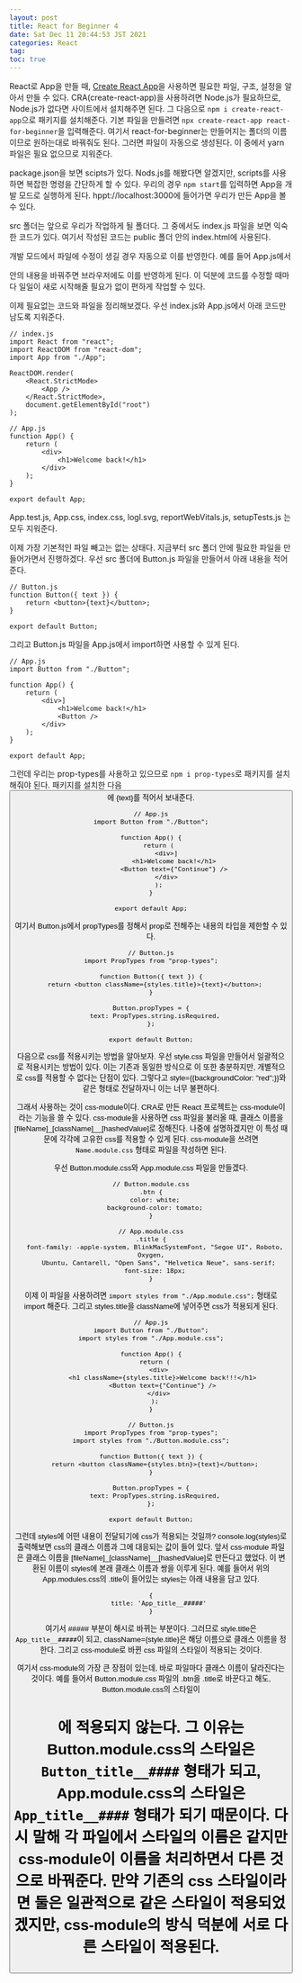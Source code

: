 ```yaml
---
layout: post
title: React for Beginner 4
date: Sat Dec 11 20:44:53 JST 2021
categories: React
tag:
toc: true
---
```


React로 App을 만들 때, [Create React App](https://create-react-app.dev/)을 사용하면 필요한 파일, 구조, 설정을 알아서 만들 수 있다.
CRA(create-react-app)을 사용하려면 Node.js가 필요하므로, Node.js가 없다면 사이트에서 설치해주면 된다.
그 다음으로 `npm i create-react-app`으로 패키지를 설치해준다.
기본 파일을 만들려면 `npx create-react-app react-for-beginner`을 입력해준다.
여기서 react-for-beginner는 만들어지는 폴더의 이름이므로 원하는대로 바꿔줘도 된다.
그러면 파일이 자동으로 생성된다.
이 중에서 yarn 파일은 필요 없으므로 지워준다.

package.json을 보면 scipts가 있다.
Nods.js를 해봤다면 알겠지만, scripts를 사용하면 복잡한 명령을 간단하게 할 수 있다.
우리의 경우 `npm start`를 입력하면 App을 개발 모드로 실행하게 된다.
hppt://localhost:3000에 들어가면 우리가 만든 App을 볼 수 있다.

src 폴더는 앞으로 우리가 작업하게 될 폴더다.
그 중에서도 index.js 파일을 보면 익숙한 코드가 있다.
여기서 작성된 코드는 public 폴더 안의 index.html에 사용된다.

개발 모드에서 파일에 수정이 생길 경우 자동으로 이를 반영한다.
예를 들어 App.js에서 <div> 안의 내용을 바꿔주면 브라우저에도 이를 반영하게 된다.
이 덕분에 코드를 수정할 때마다 일일이 새로 시작해줄 필요가 없이 편하게 작업할 수 있다.

이제 필요없는 코드와 파일을 정리해보겠다.
우선 index.js와 App.js에서 아래 코드만 남도록 지워준다.

```
// index.js
import React from "react";
import ReactDOM from "react-dom";
import App from "./App";

ReactDOM.render(
    <React.StrictMode>
        <App />
    </React.StrictMode>,
    document.getElementById("root")
);
```

```
// App.js
function App() {
    return (
        <div>
            <h1>Welcome back!</h1>
        </div>
    );
}

export default App;
```

App.test.js, App.css, index.css, logl.svg, reportWebVitals.js, setupTests.js 는 모두 지워준다.

이제 가장 기본적인 파일 빼고는 없는 상태다.
지금부터 src 폴더 안에 필요한 파일을 만들어가면서 진행하겠다.
우선 src 폴더에 Button.js 파일을 만들어서 아래 내용을 적어준다.

```
// Button.js
function Button({ text }) {
    return <button>{text}</button>;
}

export default Button;
```

그리고 Button.js 파일을 App.js에서 import하면 사용할 수 있게 된다.

```
// App.js
import Button from "./Button";

function App() {
    return (
        <div>]
            <h1>Welcome back!</h1>
            <Button />
        </div>
    );
}

export default App;
```

그런데 우리는 prop-types를 사용하고 있으므로 `npm i prop-types`로 패키지를 설치해줘야 된다.
패키지를 설치한 다음 <Button />에 {text}를 적어서 보내준다.

```
// App.js
import Button from "./Button";

function App() {
    return (
        <div>]
            <h1>Welcome back!</h1>
            <Button text={"Continue"} />
        </div>
    );
}

export default App;
```

여기서 Button.js에서 propTypes를 정해서 prop로 전해주는 내용의 타입을 제한할 수 있다.

```
// Button.js
import PropTypes from "prop-types";

function Button({ text }) {
  return <button className={styles.title}>{text}</button>;
}

Button.propTypes = {
  text: PropTypes.string.isRequired,
};

export default Button;
```

다음으로 css를 적용시키는 방법을 알아보자.
우선 style.css 파일을 만들어서 일괄적으로 적용시키는 방법이 있다.
이는 기존과 동일한 방식으로 이 또한 충분하지만, 개별적으로 css를 적용할 수 없다는 단점이 있다.
그렇다고 style={{backgroundColor: "red";}}와 같은 형태로 전달하자니 이는 너무 불편하다.

그래서 사용하는 것이 css-module이다.
CRA로 만든 React 프로젝트는 css-module이라는 기능을 쓸 수 있다.
css-module을 사용하면 css 파일을 불러올 때, 클래스 이름을 [fileName]\_[className]\_\_[hashedValue]로 정해진다.
나중에 설명하겠지만 이 특성 때문에 각각에 고유한 css를 적용할 수 있게 된다.
css-module을 쓰려면 `Name.module.css` 형태로 파일을 작성하면 된다.

우선 Button.module.css와 App.module.css 파일을 만들겠다.

```
// Button.module.css
.btn {
  color: white;
  background-color: tomato;
}
```

```
// App.module.css
.title {
  font-family: -apple-system, BlinkMacSystemFont, "Segoe UI", Roboto, Oxygen,
    Ubuntu, Cantarell, "Open Sans", "Helvetica Neue", sans-serif;
  font-size: 18px;
}
```

이제 이 파일을 사용하려면 `import styles from "./App.module.css";` 형태로 import 해준다.
그리고 styles.title을 className에 넣어주면 css가 적용되게 된다.

```
// App.js
import Button from "./Button";
import styles from "./App.module.css";

function App() {
  return (
    <div>
      <h1 className={styles.title}>Welcome back!!!</h1>
      <Button text={"Continue"} />
    </div>
  );
}
```

```
// Button.js
import PropTypes from "prop-types";
import styles from "./Button.module.css";

function Button({ text }) {
  return <button className={styles.btn}>{text}</button>;
}

Button.propTypes = {
  text: PropTypes.string.isRequired,
};

export default Button;
```

그런데 styles에 어떤 내용이 전달되기에 css가 적용되는 것일까?
console.log(styles)로 출력해보면 css의 클래스 이름과 그에 대응되는 값이 들어 있다.
앞서 css-module 파일은 클래스 이름을 [fileName]\_[className]\_\_[hashedValue]로 만든다고 했었다.
이 변환된 이름이 styles에 본래 클래스 이름과 쌍을 이루게 된다.
예를 들어서 위의 App.modules.css의 .title이 들어있는 styles는 아래 내용을 담고 있다.

```
{
    title: 'App_title__#####'
}
```

여기서 ##### 부분이 해시로 바뀌는 부분이다.
그러므로 style.title은 `App_title__#####`이 되고, className={style.title}은 해당 이름으로 클래스 이름을 정한다.
그리고 css-module로 바뀐 css 파일의 스타일이 적용되는 것이다.

여기서 css-module의 가장 큰 장점이 있는데, 바로 파일마다 클래스 이름이 달라진다는 것이다.
예를 들어서 Button.module.css 파일의 .btn을 .title로 바꾼다고 해도, Button.module.css의 스타일이 <h1>에 적용되지 않는다.
그 이유는 Button.module.css의 스타일은 `Button_title__####` 형태가 되고, App.module.css의 스타일은 `App_title__####` 형태가 되기 때문이다.
다시 말해 각 파일에서 스타일의 이름은 같지만 css-module이 이름을 처리하면서 다른 것으로 바꿔준다.
만약 기존의 css 스타일이라면 둘은 일관적으로 같은 스타일이 적용되었겠지만, css-module의 방식 덕분에 서로 다른 스타일이 적용된다.
